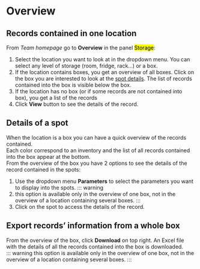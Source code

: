 # Overview

## Records contained in one location

From *Team homepage* go to **Overview** in the panel <mark>Storage</mark>:

1. Select the location you want to look at in the dropdown menu. You can select any level of storage (room, fridge, rack...) or a box.
2. If the location contains boxes, you get an overview of all boxes. Click on the box you are interested to look at the [spot details](/laboratory-information-management-system/storage-overview.html#details-of-a-spot). The list of records contained into the box is visible below the box.
3. If the location has no box (or if some records are not contained into box), you get a list of the records
4. Click **View** button to see the details of the record.

## Details of a spot

When the location is a box you can have a quick overview of the records contained.  
Each color correspond to an inventory and the list of all records contained into the box appear at the bottom.  
From the overview of the box you have 2 options to see the details of the record contained in the spots:

1. Use the dropdown menu **Parameters** to select the parameters you want to display into the spots.
::: warning
2. this option is available only in the overview of one box, not in the overview of a location containing several boxes.
:::
3. Click on the spot to access the details of the record.

## Export records’ information from a whole box

From the overview of the box, click **Download** on top right. An Excel file with the details of all the records contained into the box is downloaded.  
::: warning
this option is available only in the overview of one box, not in the overview of a location containing several boxes.
:::
